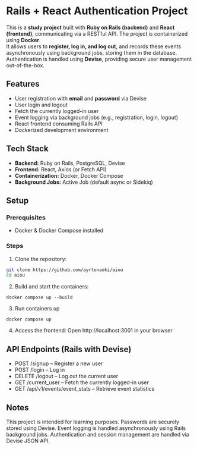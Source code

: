 # Rails + React Authentication Project
This is a **study project** built with **Ruby on Rails (backend)** and **React (frontend)**, communicating via a RESTful API. The project is containerized using **Docker**.  
It allows users to **register, log in, and log out**, and records these events asynchronously using background jobs, storing them in the database. Authentication is handled using **Devise**, providing secure user management out-of-the-box.

## Features
- User registration with **email** and **password** via Devise  
- User login and logout  
- Fetch the currently logged-in user  
- Event logging via background jobs (e.g., registration, login, logout)  
- React frontend consuming Rails API  
- Dockerized development environment  

## Tech Stack
- **Backend:** Ruby on Rails, PostgreSQL, Devise  
- **Frontend:** React, Axios (or Fetch API)  
- **Containerization:** Docker, Docker Compose  
- **Background Jobs:** Active Job (default async or Sidekiq)  

## Setup
### Prerequisites
- Docker & Docker Compose installed  

### Steps
1. Clone the repository:  
```bash
git clone https://github.com/ayrtonaoki/aiou
cd aiou
```
2. Build and start the containers:
```
docker compose up --build
```
3. Run containers up
```
docker compose up
```

4. Access the frontend:
Open http://localhost:3001 in your browser

## API Endpoints (Rails with Devise)
- POST /signup – Register a new user
- POST /login – Log in
- DELETE /logout – Log out the current user
- GET /current_user – Fetch the currently logged-in user
- GET /api/v1/events/event_stats – Retrieve event statistics

## Notes

This project is intended for learning purposes.
Passwords are securely stored using Devise.
Event logging is handled asynchronously using Rails background jobs.
Authentication and session management are handled via Devise JSON API.
